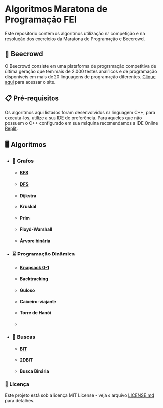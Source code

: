 # Algoritmos Maratona de Programação FEI

Este repositório contém os algoritmos utilização na competição e na resolução dos exercícios da Maratona de Programação e Beecrowd.

## 🐝 Beecrowd

O Beecrowd consiste em uma plataforma de programação competitiva de última geração que tem mais de 2.000 testes analíticos e de programação disponíveis em mais de 20 linguagens de programação diferentes. [Clique aqui](https://www.beecrowd.com.br/judge/pt/login) para acessar o site.

## 📋 Pré-requisitos
Os algoritmos aqui listados foram desenvolvidos na linguagem C++, para executa-los, utilize a sua IDE de preferência. Para aqueles que não possuem o C++ configurado em sua máquina recomendamos a IDE Online [Replit](https://replit.com/).

## 🖥️ Algoritmos


- ### 🌳 Grafos

    - #### [BFS](https://github.com/MaratonaFEI/Algoritmos/tree/main/BFS)

    - #### [DFS](https://github.com/MaratonaFEI/Algoritmos/tree/main/DFS)

    - #### Dijkstra

    - #### Kruskal

    - #### Prim

    - #### Floyd-Warshall

    - #### Árvore binária


- ### ⌛ Programação Dinâmica

    - #### [Knapsack 0-1](https://github.com/MaratonaFEI/Algoritmos/tree/main/Knapsack%200-1)
  
    - #### Backtracking

    - #### Guloso

    - #### Caixeiro-viajante

    - #### Torre de Hanói

    - ####


- ### 🔎 Buscas

    - #### [BIT](https://github.com/MaratonaFEI/Algoritmos/tree/main/BIT)

    - #### 2DBIT

    - #### Busca Binária

### 📄 Licença

Este projeto está sob a licença MIT License - veja o arquivo [LICENSE.md](https://github.com/MaratonaFEI/Algoritmos/blob/main/LICENSE) para detalhes.
